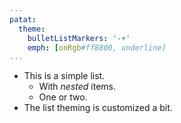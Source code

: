 ```yaml
---
patat:
  theme:
    bulletListMarkers: '-+'
    emph: [onRgb#ff8800, underline]
...
```


- This is a simple list.
    * With _nested_ items.
    * One or two.
- The list theming is customized a bit.

